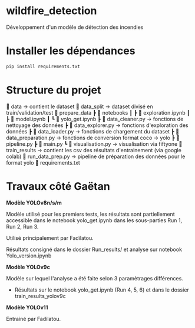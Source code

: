 # wildfire_detection
Développement d'un modèle de détection des incendies

# Installer les dépendances 
```python
pip install requirements.txt
```

# Structure du projet

📂 data                  -> contient le dataset
📂 data_split            -> dataset divisé en train/validation/test
📂 prepare_data
 ┣ 📂 notebooks
 ┃ ┣ 📄 exploration.ipynb
 ┃ ┣ 📄 model.ipynb
 ┃ ┗ 📄 yolo_get.ipynb
 ┣ 📄 data_cleaner.py     -> fonctions de nettoyage des données
 ┣ 📄 data_explorer.py    -> fonctions d'exploration des données
 ┣ 📄 data_loader.py      -> fonctions de chargement du dataset
 ┣ 📄 data_preparation.py -> fonctions de conversion format coco -> yolo
 ┣ 📄 pipeline.py
 ┣ 📄 main.py
 ┗ 📄 visualisation.py    -> visualisation via fiftyone
📂 train_results          -> contient les csv des résultats d'entrainement (via google colab)
📄 run_data_prep.py       -> pipeline de préparation des données pour le format yolo
📄 requirements.txt

# Travaux côté Gaëtan

**Modèle YOLOv8n/s/m**

Modèle utilisé pour les premiers tests, les résultats sont partiellement accessible dans le notebook yolo_get.ipynb dans les sous-parties Run 1, Run 2, Run 3.

Utilisé principalement par Fadilatou.

Résultats consigné dans le dossier Run_results/ et analyse sur notebook Yolo_version.ipynb

**Modèle YOLOv9c**

Modèle sur lequel l'analyse a été faite selon 3 paramètrages différences.

- Résultats sur le notebook yolo_get.ipynb (Run 4, 5, 6) et dans le dossier train_results_yolov9c

**Modèle YOLOv11**

Entrainé par Fadilatou.